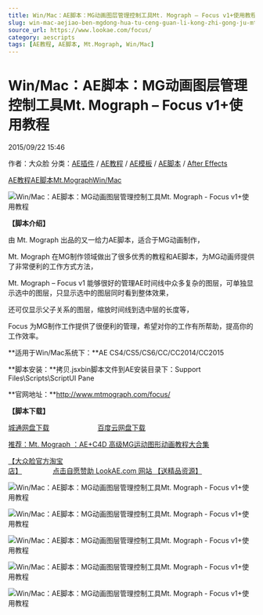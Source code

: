 ```yaml
---
title: Win/Mac：AE脚本：MG动画图层管理控制工具Mt. Mograph – Focus v1+使用教程
slug: win-mac-aejiao-ben-mgdong-hua-tu-ceng-guan-li-kong-zhi-gong-ju-mt-mograph-focus-v1-shi-yong-jiao-cheng
source_url: https://www.lookae.com/focus/
category: aescripts
tags: [AE教程, AE脚本, Mt.Mograph, Win/Mac]
---
```

# Win/Mac：AE脚本：MG动画图层管理控制工具Mt. Mograph – Focus v1+使用教程

2015/09/22 15:46

作者：大众脸
分类：[AE插件](https://www.lookae.com/after-effects/aechajian/) / [AE教程](https://www.lookae.com/after-effects/aejiaocheng/) / [AE模板](https://www.lookae.com/after-effects/other-after-effects/) / [AE脚本](https://www.lookae.com/after-effects/aescripts/) / [After Effects](https://www.lookae.com/after-effects/)

[AE教程](https://www.lookae.com/tag/ae%e6%95%99%e7%a8%8b/)[AE脚本](https://www.lookae.com/tag/ae%e8%84%9a%e6%9c%ac/)[Mt.Mograph](https://www.lookae.com/tag/mt-mograph/)[Win/Mac](https://www.lookae.com/tag/winmac/)

![Win/Mac：AE脚本：MG动画图层管理控制工具Mt. Mograph - Focus v1+使用教程](https://img.alicdn.com/imgextra/i2/705956171/TB2.uAxfpXXXXbHXXXXXXXXXXXX_!!705956171.gif "Win/Mac：AE脚本：MG动画图层管理控制工具Mt. Mograph - Focus v1+使用教程-LookAE.com")

**【脚本介绍】**

由 Mt. Mograph 出品的又一给力AE脚本，适合于MG动画制作，

Mt. Mograph 在MG制作领域做出了很多优秀的教程和AE脚本，为MG动画师提供了非常便利的工作方式方法，

Mt. Mograph – Focus v1 能够很好的管理AE时间线中众多复杂的图层，可单独显示选中的图层，只显示选中的图层同时看到整体效果，

还可仅显示父子关系的图层，缩放时间线到选中层的长度等，

Focus 为MG制作工作提供了很便利的管理，希望对你的工作有所帮助，提高你的工作效率。

**适用于Win/Mac系统下：**AE CS4/CS5/CS6/CC/CC2014/CC2015

**脚本安装：**拷贝.jsxbin脚本文件到AE安装目录下：Support Files\Scripts\ScriptUI Pane

**官网地址：**http://www.mtmograph.com/focus/

**【脚本下载】**

[城通网盘下载](https://www.400gb.com/file/119514899)                         [百度云网盘下载](https://pan.baidu.com/s/1qWkmOtm)

[推荐：Mt. Mograph ：AE+C4D 高级MG运动图形动画教程大合集](https://www.lookae.com/mtm71/)

[【大众脸官方淘宝店】](https://lookae.taobao.com/)                [点击自愿赞助 LookAE.com 网站 【送精品资源】](https://www.lookae.com/sponsor/)

![Win/Mac：AE脚本：MG动画图层管理控制工具Mt. Mograph - Focus v1+使用教程](http://static1.squarespace.com/static/5344a472e4b092b8f017d821/t/55ea26b0e4b021f839915807/1441408708765/?format=500w "Win/Mac：AE脚本：MG动画图层管理控制工具Mt. Mograph - Focus v1+使用教程-LookAE.com")

![Win/Mac：AE脚本：MG动画图层管理控制工具Mt. Mograph - Focus v1+使用教程](http://static1.squarespace.com/static/5344a472e4b092b8f017d821/t/55ea2625e4b0a48732ca6918/1441408599981/?format=500w "Win/Mac：AE脚本：MG动画图层管理控制工具Mt. Mograph - Focus v1+使用教程-LookAE.com")

![Win/Mac：AE脚本：MG动画图层管理控制工具Mt. Mograph - Focus v1+使用教程](http://static1.squarespace.com/static/5344a472e4b092b8f017d821/t/55ea3752e4b022a6a1e7d805/1441412974086/?format=500w "Win/Mac：AE脚本：MG动画图层管理控制工具Mt. Mograph - Focus v1+使用教程-LookAE.com")

![Win/Mac：AE脚本：MG动画图层管理控制工具Mt. Mograph - Focus v1+使用教程](http://static1.squarespace.com/static/5344a472e4b092b8f017d821/t/55ebea70e4b02a8ac1beaadb/1441524370354/?format=500w "Win/Mac：AE脚本：MG动画图层管理控制工具Mt. Mograph - Focus v1+使用教程-LookAE.com")

![Win/Mac：AE脚本：MG动画图层管理控制工具Mt. Mograph - Focus v1+使用教程](http://static1.squarespace.com/static/5344a472e4b092b8f017d821/t/55eb7fa5e4b021f8399515c9/1441497009332/?format=500w "Win/Mac：AE脚本：MG动画图层管理控制工具Mt. Mograph - Focus v1+使用教程-LookAE.com")
